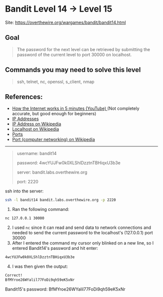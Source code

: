 # Bandit Level 14 → Level 15

Site: https://overthewire.org/wargames/bandit/bandit14.html
## Goal
> The password for the next level can be retrieved by submitting the password of the current level to port 30000 on localhost.

## Commands you may need to solve this level
> ssh, telnet, nc, openssl, s_client, nmap

## References:
* [How the Internet works in 5 minutes (YouTube) ](https://www.youtube.com/watch?v=7_LPdttKXPc) (Not completely accurate, but good enough for beginners)
* [IP Addresses](http://computer.howstuffworks.com/web-server5.htm)
* [IP Address on Wikipedia](https://en.wikipedia.org/wiki/IP_address)
* [Localhost on Wikipedia](https://en.wikipedia.org/wiki/Localhost)
* [Ports](http://computer.howstuffworks.com/web-server8.htm)
* [Port (computer networking) on Wikipedia](https://en.wikipedia.org/wiki/Port_(computer_networking))


-----------------

> username: bandit14
>
> password: 4wcYUJFw0k0XLShlDzztnTBHiqxU3b3e
>
> server: bandit.labs.overthewire.org
>
> port: 2220

ssh into the server:
```bash
ssh -l bandit14 bandit.labs.overthewire.org -p 2220
```

1. Ran the following command:
```bash
nc 127.0.0.1 30000
```
2. I used `nc` since it can read and send data to network connections and needed to send the current password to the localhost's (127.0.0.1) port 30000
3. After I entered the command my cursor only blinked on a new line, so I entered Bandit14's password and hit enter:
```bash
4wcYUJFw0k0XLShlDzztnTBHiqxU3b3e
```
4. I was then given the output:
```bash
Correct!
BfMYroe26WYalil77FoDi9qh59eK5xNr
```
Bandit15's password: BfMYroe26WYalil77FoDi9qh59eK5xNr
